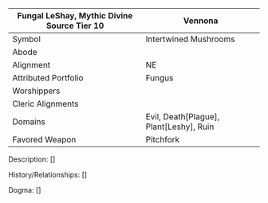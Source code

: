 | Fungal LeShay, Mythic Divine Source Tier 10 | Vennona |
| --- | --- |
| Symbol | Intertwined Mushrooms | 
| Abode |
| Alignment | NE | 
| Attributed Portfolio | Fungus | 
| Worshippers | 
| Cleric Alignments |
| Domains | Evil, Death[Plague], Plant[Leshy], Ruin 
| Favored Weapon | Pitchfork | 

Description: 
    []

History/Relationships:
    []
    
Dogma: 
    []